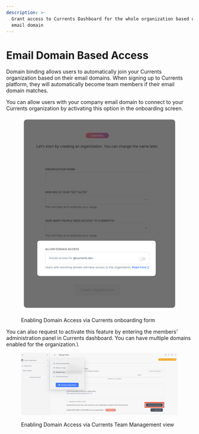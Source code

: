 ```yaml
---
description: >-
  Grant access to Currents Dashboard for the whole organization based on the
  email domain
---
```


# Email Domain Based Access

Domain binding allows users to automatically join your Currents organization based on their email domains. When signing up to Currents platform, they will automatically become team members if their email domain matches.

You can allow users with your company email domain to connect to your Currents organization by activating this option in the onboarding screen.

<figure><img src="../../.gitbook/assets/currents-2023-08-28-11.52.43@2x.png" alt=""><figcaption><p>Enabling Domain Access via Currents onboarding form</p></figcaption></figure>



You can also request to activate this feature by entering the members' administration panel in Currents dashboard. You can have multiple domains enabled for the organization.\


<div data-full-width="false"><figure><img src="../../.gitbook/assets/Screenshot 2025-10-01 at 15.59.16.png" alt=""><figcaption><p>Enabling Domain Access via Currents Team Management view</p></figcaption></figure></div>

